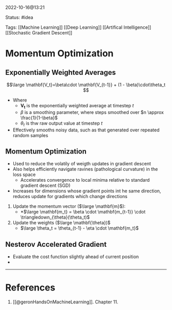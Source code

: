 2022-10-16@13:21

Status: #idea

Tags: [[Machine Learning]] [[Deep Learning]] [[Artifical Intelligence]] [[Stochastic Gradient Descent]]

# Momentum Optimization

## Exponentially Weighted Averages
$$\large
\mathbf{V_t}=\beta\cdot \mathbf{V_{t-1}} + (1 - \beta)\cdot\theta_t
$$

* Where
	* $\mathbf{V_t}$ is the exponentially weighted average at timestep $t$
	* $\beta$ is a smoothing parameter, where steps smoothed over $n \approx \frac{1}{1-\beta}$
	* $\theta_t$ is thw raw output value at timestep $t$
* Effectively smooths noisy data, such as that generated over repeated random samples

## Momentum Optimization
* Used to reduce the volatily of weigth updates in gradient descent
* Also helps efficiently navigate ravines (pathological curvature) in the loss space
	* Accelerates convergence to local minima relative to standard gradient descent (SGD)
* Increases for dimensions whose gradient points int he same direction, reduces update for gradients which change directions
1. Update the momentum vector ($\large \mathbf{m}$):
	-  *$\large \mathbf{m_t} = \beta \cdot \mathbf{m_{t-1}} \cdot \triangledown_{\theta}(\theta_t)$
2. Update the weights ($\large \mathbf{\theta})$
	* $\large \theta_t = \theta_{t-1} - \eta \cdot \mathbf{m_t}$

## Nesterov Accelerated Gradient
* Evaluate the cost function slightly ahead of current position
* 

---
# References
1. [[@geronHandsOnMachineLearning]]. Chapter 11.